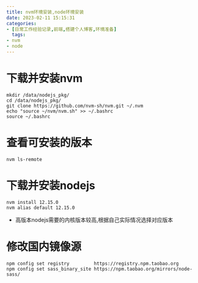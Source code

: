 ```yaml
---
title: nvm环境安装,node环境安装
date: 2023-02-11 15:15:31
categories:
- [日常工作经验记录,前端,搭建个人博客,环境准备]
  tags:
- nvm
- node
---
```



# 下载并安装nvm
```shell
mkdir /data/nodejs_pkg/
cd /data/nodejs_pkg/
git clone https://github.com/nvm-sh/nvm.git ~/.nvm
echo "source ~/nvm/nvm.sh" >> ~/.bashrc
source ~/.bashrc
```

# 查看可安装的版本
```shell
nvm ls-remote
```

# 下载并安装nodejs
```shell
nvm install 12.15.0
nvm alias default 12.15.0
```
* 高版本nodejs需要的内核版本较高,根据自己实际情况选择对应版本

# 修改国内镜像源
```shell
npm config set registry         https://registry.npm.taobao.org
npm config set sass_binary_site https://npm.taobao.org/mirrors/node-sass/

```


